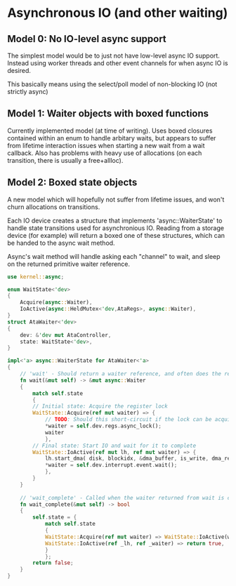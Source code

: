 
Asynchronous IO (and other waiting)
===

Model 0: No IO-level async support
---

The simplest model would be to just not have low-level async IO support. Instead using worker threads and other event channels for when async IO is desired.

This basically means using the select/poll model of non-blocking IO (not strictly async)

Model 1: Waiter objects with boxed functions
---

Currently implemented model (at time of writing). Uses boxed closures contained within an enum to handle arbitary waits, but appears to suffer from lifetime interaction issues when starting a new wait from a wait callback. Also has problems with heavy use of allocations (on each transition, there is usually a free+allloc).

Model 2: Boxed state objects
---

A new model which will hopefully not suffer from lifetime issues, and won't churn allocations on transitions.

Each IO device creates a structure that implements 'async::WaiterState' to handle state transitions used for asynchronious IO.
Reading from a storage device (for example) will return a boxed one of these structures, which can be handed to the async wait method.

Async's wait method will handle asking each "channel" to wait, and sleep on the returned primitive waiter reference.

```rust
use kernel::async;

enum WaitState<'dev>
{
	Acquire(async::Waiter),
	IoActive(async::HeldMutex<'dev,AtaRegs>, async::Waiter),
}
struct AtaWaiter<'dev>
{
	dev: &'dev mut AtaController,
	state: WaitState<'dev>,
}

impl<'a> async::WaiterState for AtaWaiter<'a>
{
	// 'wait' - Should return a waiter reference, and often does the required work to start the wait
	fn wait(&mut self) -> &mut async::Waiter
	{
		match self.state
		{
		// Initial state: Acquire the register lock
		WaitState::Acquire(ref mut waiter) => {
			// TODO: Should this short-circuit if the lock can be acquired now?
			*waiter = self.dev.regs.async_lock();
			waiter
			},
		// Final state: Start IO and wait for it to complete
		WaitState::IoActive(ref mut lh, ref mut waiter) => {
			lh.start_dma( disk, blockidx, &dma_buffer, is_write, dma_regs );
			*waiter = self.dev.interrupt.event.wait();
			},
		}
	}
	
	// 'wait_complete' - Called when the waiter returned from wait is complete
	fn wait_complete(&mut self) -> bool
	{
		self.state = {
			match self.state
			{
			WaitState::Acquire(ref mut waiter) => WaitState::IoActive(waiter.take_lock(), async::Waiter::new_none()),
			WaitState::IoActive(ref _lh, ref _waiter) => return true,
			}
			};
		return false;
	}
}
```
